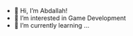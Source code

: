 - 👋 Hi, I’m Abdallah!
- 👀 I’m interested in Game Development
- 🌱 I’m currently learning ...

<!---
abdo-1998/abdo-1998 is a ✨ special ✨ repository because its `README.md` (this file) appears on your GitHub profile.
You can click the Preview link to take a look at your changes.
--->
